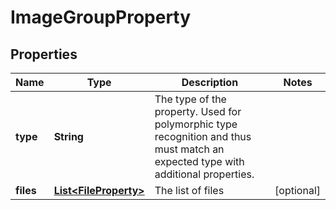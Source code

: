 
# ImageGroupProperty

## Properties
Name | Type | Description | Notes
------------ | ------------- | ------------- | -------------
**type** | **String** | The type of the property. Used for polymorphic type recognition and thus must match an expected type with additional properties. | 
**files** | [**List&lt;FileProperty&gt;**](FileProperty.md) | The list of files |  [optional]



